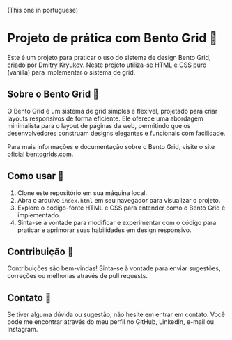 (This one in portuguese)
<br>
# Projeto de prática com Bento Grid :hammer:

Este é um projeto para praticar o uso do sistema de design Bento Grid, criado por Dmitry Kryukov. Neste projeto utiliza-se HTML e CSS puro (vanilla) para implementar o sistema de grid.

## Sobre o Bento Grid :page_with_curl:

O Bento Grid é um sistema de grid simples e flexível, projetado para criar layouts responsivos de forma eficiente. Ele oferece uma abordagem minimalista para o layout de páginas da web, permitindo que os desenvolvedores construam designs elegantes e funcionais com facilidade.

Para mais informações e documentação sobre o Bento Grid, visite o site oficial [bentogrids.com](https://bentogrids.com).

## Como usar :floppy_disk:

1. Clone este repositório em sua máquina local.
2. Abra o arquivo `index.html` em seu navegador para visualizar o projeto.
3. Explore o código-fonte HTML e CSS para entender como o Bento Grid é implementado.
4. Sinta-se à vontade para modificar e experimentar com o código para praticar e aprimorar suas habilidades em design responsivo.

## Contribuição :wrench:

Contribuições são bem-vindas! Sinta-se à vontade para enviar sugestões, correções ou melhorias através de pull requests.

## Contato :iphone:

Se tiver alguma dúvida ou sugestão, não hesite em entrar em contato. Você pode me encontrar através do meu perfil no GitHub, LinkedIn, e-mail ou Instagram.

